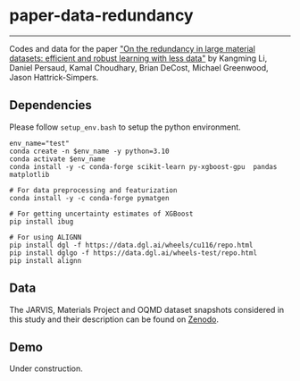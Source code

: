 # paper-data-redundancy
---
Codes and data for the paper ["On the redundancy in large material datasets: efficient and robust learning with less data"](https://arxiv.org/abs/2304.13076) by 
Kangming Li, 
Daniel Persaud, 
Kamal Choudhary, 
Brian DeCost, 
Michael Greenwood, 
Jason Hattrick-Simpers.

## Dependencies
Please follow `setup_env.bash` to setup the python environment.
```
env_name="test"
conda create -n $env_name -y python=3.10
conda activate $env_name
conda install -y -c conda-forge scikit-learn py-xgboost-gpu  pandas matplotlib

# For data preprocessing and featurization 
conda install -y -c conda-forge pymatgen

# For getting uncertainty estimates of XGBoost
pip install ibug

# For using ALIGNN
pip install dgl -f https://data.dgl.ai/wheels/cu116/repo.html
pip install dglgo -f https://data.dgl.ai/wheels-test/repo.html
pip install alignn 
```



## Data
The JARVIS, Materials Project and OQMD dataset snapshots considered in this study and their description can be found on [Zenodo](https://zenodo.org/record/8200972).

## Demo
Under construction.

